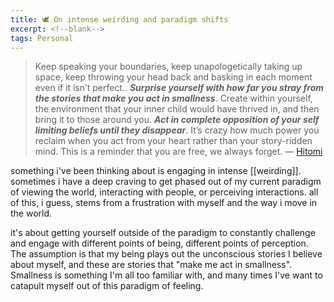 ```yaml
---
title: 🕊 On intense weirding and paradigm shifts
excerpt: <!--blank-->
tags: Personal
---
```


> Keep speaking your boundaries, keep unapologetically taking up space, keep throwing your head back and basking in each moment even if it isn’t perfect.. ***Surprise yourself with how far you stray from the stories that make you act in smallness***. Create within yourself, the environment that your inner child would have thrived in, and then bring it to those around you. ***Act in complete opposition of your self limiting beliefs until they disappear***. It’s crazy how much power you reclaim when you act from your heart rather than your story-ridden mind. This is a reminder that you are free, we always forget.  — [Hitomi](https://www.instagram.com/yaknowme_hitomi/)

something i've been thinking about is engaging in intense [[weirding]]. 
sometimes i have a deep craving to get phased out of my current paradigm of viewing the world, interacting with people, or perceiving interactions. all of this, i guess, stems from a frustration with myself and the way i move in the world. 

it's about getting yourself outside of the paradigm to constantly challenge and engage with different points of being, different points of perception. 
The assumption is that my being plays out the unconscious stories I believe about myself, and these are stories that "make me act in smallness". Smallness is something I'm all too familiar with, and many times I've want to catapult myself out of this paradigm of feeling. 


